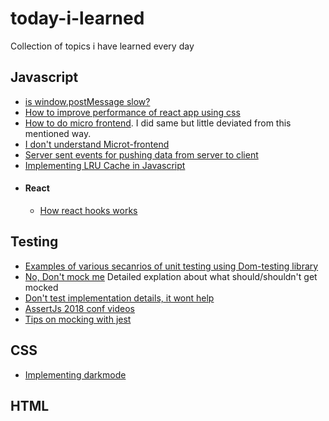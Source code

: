 # today-i-learned
Collection of topics i have learned every day

## Javascript
- [is window.postMessage slow?](https://dassur.ma/things/is-postmessage-slow/)
- [How to improve performance of react app using css](https://blog.usejournal.com/how-i-improved-my-react-app-faster-just-using-css-408137b579ae)
- [How to do micro frontend](https://martinfowler.com/articles/micro-frontends.html). I did same but little deviated from this mentioned way.
- [I don't understand Microt-frontend](https://medium.com/@lucamezzalira/i-dont-understand-micro-frontends-88f7304799a9)
- [Server sent events for pushing data from server to client](https://www.w3.org/TR/eventsource/)
- [Implementing LRU Cache in Javascript](https://yomguithereal.github.io/posts/lru-cache)
- #### React
  - [How react hooks works](https://medium.com/@ryardley/react-hooks-not-magic-just-arrays-cd4f1857236e)

## Testing
- [Examples of various secanrios of unit testing using Dom-testing library](https://rafaelquintanilha.com/react-testing-library-common-scenarios/)
- [No, Don't mock me](https://www.youtube.com/watch?v=Af4M8GMoxi4) Detailed explation about what should/shouldn't get mocked
- [Don't test implementation details, it wont help](https://kentcdodds.com/blog/testing-implementation-details)
- [AssertJs 2018 conf videos](https://www.youtube.com/playlist?list=PLZ66c9_z3umNSrKSb5cmpxdXZcIPNvKGw)
- [Tips on mocking with jest](https://goodguydaniel.com/blog/tips-jest-unit-testing/)

## CSS
- [Implementing darkmode](https://web.dev/prefers-color-scheme/)

## HTML
